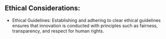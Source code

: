 ## Ethical Considerations:
 - Ethical Guidelines: Establishing and adhering to clear ethical guidelines ensures that innovation is conducted with principles such as fairness, transparency, and respect for human rights.
